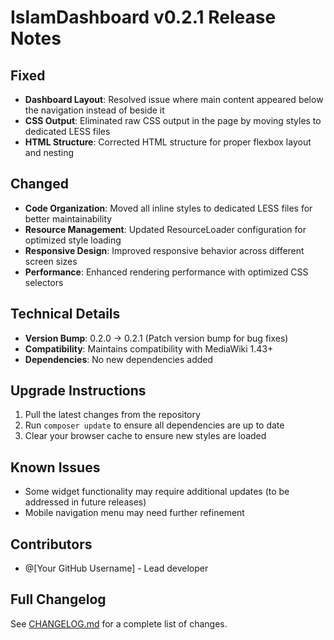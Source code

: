 # IslamDashboard v0.2.1 Release Notes

## Fixed
- **Dashboard Layout**: Resolved issue where main content appeared below the navigation instead of beside it
- **CSS Output**: Eliminated raw CSS output in the page by moving styles to dedicated LESS files
- **HTML Structure**: Corrected HTML structure for proper flexbox layout and nesting

## Changed
- **Code Organization**: Moved all inline styles to dedicated LESS files for better maintainability
- **Resource Management**: Updated ResourceLoader configuration for optimized style loading
- **Responsive Design**: Improved responsive behavior across different screen sizes
- **Performance**: Enhanced rendering performance with optimized CSS selectors

## Technical Details
- **Version Bump**: 0.2.0 → 0.2.1 (Patch version bump for bug fixes)
- **Compatibility**: Maintains compatibility with MediaWiki 1.43+
- **Dependencies**: No new dependencies added

## Upgrade Instructions
1. Pull the latest changes from the repository
2. Run `composer update` to ensure all dependencies are up to date
3. Clear your browser cache to ensure new styles are loaded

## Known Issues
- Some widget functionality may require additional updates (to be addressed in future releases)
- Mobile navigation menu may need further refinement

## Contributors
- @[Your GitHub Username] - Lead developer

## Full Changelog
See [CHANGELOG.md](CHANGELOG.md) for a complete list of changes.
